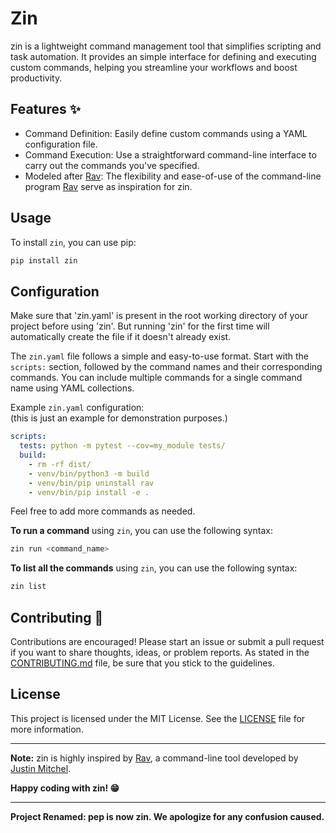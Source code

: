 # Zin

zin is a lightweight command management tool that simplifies scripting and task automation. It provides an simple interface for defining and executing custom commands, helping you streamline your workflows and boost productivity.

## Features ✨

- Command Definition: Easily define custom commands using a YAML configuration file.
- Command Execution: Use a straightforward command-line interface to carry out the commands you've specified.
- Modeled after [Rav](https://github.com/jmitchel3/rav): The flexibility and ease-of-use of the command-line program [Rav](https://github.com/jmitchel3/rav) serve as inspiration for zin.

## Usage

To install `zin`, you can use pip:

```bash
pip install zin
```

## Configuration 

Make sure that 'zin.yaml' is present in the root working directory of your project before using 'zin'. But running 'zin' for the first time will automatically create the file if it doesn't already exist.

The `zin.yaml` file follows a simple and easy-to-use format. Start with the `scripts:` section, followed by the command names and their corresponding commands. You can include multiple commands for a single command name using YAML collections.

Example `zin.yaml` configuration:<br>
(this is just an example for demonstration purposes.)

```yaml
scripts:
  tests: python -m pytest --cov=my_module tests/
  build:
    - rm -rf dist/
    - venv/bin/python3 -m build
    - venv/bin/pip uninstall rav
    - venv/bin/pip install -e .
```

Feel free to add more commands as needed.

**To run a command** using `zin`, you can use the following syntax:

```bash
zin run <command_name>
```

**To list all the commands** using `zin`, you can use the following syntax:

```bash
zin list
``` 

## Contributing 🤝

Contributions are encouraged! Please start an issue or submit a pull request if you want to share thoughts, ideas, or problem reports. As stated in the [CONTRIBUTING.md](CONTRIBUTING.md) file, be sure that you stick to the guidelines.

## License

This project is licensed under the MIT License. See the [LICENSE](LICENSE) file for more information.

---

**Note:** zin is highly inspired by [Rav](https://github.com/jmitchel3/rav), a command-line tool developed by [Justin Mitchel](https://github.com/jmitchel3).

**Happy coding with zin! 😁**

---

**Project Renamed: pep is now zin. We apologize for any confusion caused.**
